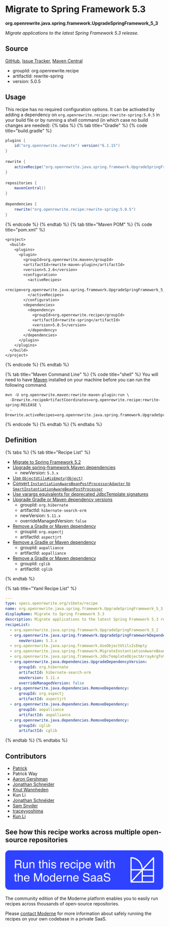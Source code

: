 # Migrate to Spring Framework 5.3

**org.openrewrite.java.spring.framework.UpgradeSpringFramework\_5\_3**

_Migrate applications to the latest Spring Framework 5.3 release._

## Source

[GitHub](https://github.com/openrewrite/rewrite-spring/blob/main/src/main/resources/META-INF/rewrite/spring-framework-53.yml), [Issue Tracker](https://github.com/openrewrite/rewrite-spring/issues), [Maven Central](https://central.sonatype.com/artifact/org.openrewrite.recipe/rewrite-spring/5.0.5/jar)

* groupId: org.openrewrite.recipe
* artifactId: rewrite-spring
* version: 5.0.5


## Usage

This recipe has no required configuration options. It can be activated by adding a dependency on `org.openrewrite.recipe:rewrite-spring:5.0.5` in your build file or by running a shell command (in which case no build changes are needed): 
{% tabs %}
{% tab title="Gradle" %}
{% code title="build.gradle" %}
```groovy
plugins {
    id("org.openrewrite.rewrite") version("6.1.15")
}

rewrite {
    activeRecipe("org.openrewrite.java.spring.framework.UpgradeSpringFramework_5_3")
}

repositories {
    mavenCentral()
}

dependencies {
    rewrite("org.openrewrite.recipe:rewrite-spring:5.0.5")
}
```
{% endcode %}
{% endtab %}
{% tab title="Maven POM" %}
{% code title="pom.xml" %}
```markup
<project>
  <build>
    <plugins>
      <plugin>
        <groupId>org.openrewrite.maven</groupId>
        <artifactId>rewrite-maven-plugin</artifactId>
        <version>5.2.6</version>
        <configuration>
          <activeRecipes>
            <recipe>org.openrewrite.java.spring.framework.UpgradeSpringFramework_5_3</recipe>
          </activeRecipes>
        </configuration>
        <dependencies>
          <dependency>
            <groupId>org.openrewrite.recipe</groupId>
            <artifactId>rewrite-spring</artifactId>
            <version>5.0.5</version>
          </dependency>
        </dependencies>
      </plugin>
    </plugins>
  </build>
</project>
```
{% endcode %}
{% endtab %}

{% tab title="Maven Command Line" %}
{% code title="shell" %}
You will need to have [Maven](https://maven.apache.org/download.cgi) installed on your machine before you can run the following command.

```shell
mvn -U org.openrewrite.maven:rewrite-maven-plugin:run \
  -Drewrite.recipeArtifactCoordinates=org.openrewrite.recipe:rewrite-spring:RELEASE \
  -Drewrite.activeRecipes=org.openrewrite.java.spring.framework.UpgradeSpringFramework_5_3
```
{% endcode %}
{% endtab %}
{% endtabs %}

## Definition

{% tabs %}
{% tab title="Recipe List" %}
* [Migrate to Spring Framework 5.2](../../../java/spring/framework/upgradespringframework_5_2.md)
* [Upgrade spring-framework Maven dependencies](../../../java/spring/framework/upgradespringframeworkdependencies.md)
  * newVersion: `5.3.x`
* [Use `ObjectUtils#isEmpty(Object)`](../../../java/spring/framework/useobjectutilsisempty.md)
* [Convert `InstantiationAwareBeanPostProcessorAdapter` to `SmartInstantiationAwareBeanPostProcessor`](../../../java/spring/framework/migrateinstantiationawarebeanpostprocessoradapter.md)
* [Use varargs equivalents for deprecated JdbcTemplate signatures](../../../java/spring/framework/jdbctemplateobjectarrayargtovarargs.md)
* [Upgrade Gradle or Maven dependency versions](../../../java/dependencies/upgradedependencyversion.md)
  * groupId: `org.hibernate`
  * artifactId: `hibernate-search-orm`
  * newVersion: `5.11.x`
  * overrideManagedVersion: `false`
* [Remove a Gradle or Maven dependency](../../../java/dependencies/removedependency.md)
  * groupId: `org.aspectj`
  * artifactId: `aspectjrt`
* [Remove a Gradle or Maven dependency](../../../java/dependencies/removedependency.md)
  * groupId: `aopalliance`
  * artifactId: `aopalliance`
* [Remove a Gradle or Maven dependency](../../../java/dependencies/removedependency.md)
  * groupId: `cglib`
  * artifactId: `cglib`

{% endtab %}

{% tab title="Yaml Recipe List" %}
```yaml
---
type: specs.openrewrite.org/v1beta/recipe
name: org.openrewrite.java.spring.framework.UpgradeSpringFramework_5_3
displayName: Migrate to Spring Framework 5.3
description: Migrate applications to the latest Spring Framework 5.3 release.
recipeList:
  - org.openrewrite.java.spring.framework.UpgradeSpringFramework_5_2
  - org.openrewrite.java.spring.framework.UpgradeSpringFrameworkDependencies:
      newVersion: 5.3.x
  - org.openrewrite.java.spring.framework.UseObjectUtilsIsEmpty
  - org.openrewrite.java.spring.framework.MigrateInstantiationAwareBeanPostProcessorAdapter
  - org.openrewrite.java.spring.framework.JdbcTemplateObjectArrayArgToVarArgs
  - org.openrewrite.java.dependencies.UpgradeDependencyVersion:
      groupId: org.hibernate
      artifactId: hibernate-search-orm
      newVersion: 5.11.x
      overrideManagedVersion: false
  - org.openrewrite.java.dependencies.RemoveDependency:
      groupId: org.aspectj
      artifactId: aspectjrt
  - org.openrewrite.java.dependencies.RemoveDependency:
      groupId: aopalliance
      artifactId: aopalliance
  - org.openrewrite.java.dependencies.RemoveDependency:
      groupId: cglib
      artifactId: cglib

```
{% endtab %}
{% endtabs %}

## Contributors
* [Patrick](mailto:patway99@gmail.com)
* Patrick Way
* [Aaron Gershman](mailto:aegershman@gmail.com)
* [Jonathan Schneider](mailto:jkschneider@gmail.com)
* [Knut Wannheden](mailto:knut@moderne.io)
* Kun Li
* [Jonathan Schnéider](mailto:jkschneider@gmail.com)
* [Sam Snyder](mailto:sam@moderne.io)
* [traceyyoshima](mailto:tracey.yoshima@gmail.com)
* [Kun Li](mailto:kun@moderne.io)


## See how this recipe works across multiple open-source repositories

[![Moderne Link Image](/.gitbook/assets/ModerneRecipeButton.png)](https://app.moderne.io/recipes/org.openrewrite.java.spring.framework.UpgradeSpringFramework_5_3)

The community edition of the Moderne platform enables you to easily run recipes across thousands of open-source repositories.

Please [contact Moderne](https://moderne.io/product) for more information about safely running the recipes on your own codebase in a private SaaS.
